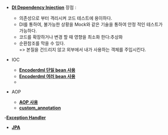 - [**DI Dependency Injection**](https://github.com/SinJeongEun/Spring_study/blob/master/src/com/company/ioc/Main.java)
  장점 : 
    - 의존성으로 부터 격리시켜 코드 테스트에 용이하다.
    - DI를 통하여, 불가능한 상황을 Mock와 같은 기술을 통하여 안정   적인 테스트가 가능하다.
    - 코드를 확장하거나 변경 할 때 영향을 최소화 한다:추상화
    - 순환참조를 막을 수 있다.<br>
   => 본질을 건드리지 않고 외부에서 내가 사용하는 객체를 주입시킨다.


- IOC
  - [**Encoderdml 단일 bean 사용**](https://github.com/SinJeongEun/Spring_study/tree/master/java/com/example/ioc)
  - [**Encoderdml 여러 bean 사용**](https://github.com/SinJeongEun/Spring_study/tree/master/ioc2) 
  - 
- AOP
  - [**AOP 사용**](https://github.com/SinJeongEun/Spring_study/tree/master/aop)
  - [**custom_annotation**](https://github.com/SinJeongEun/Spring_study/tree/master/aop2)

-[**Exception Handler**](https://github.com/SinJeongEun/Spring_study/tree/master/exceptionHandler)

- [**JPA**](https://github.com/SinJeongEun/Spring_study/tree/master/bookmanager)

